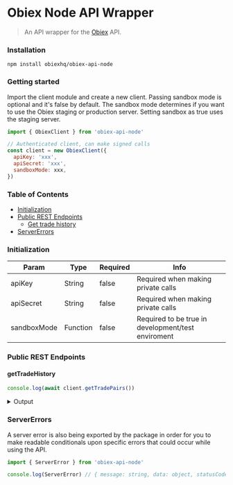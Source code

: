 # Obiex Node API Wrapper

> An API wrapper for the [Obiex](https://obiex.com) API.

### Installation

    npm install obiexhq/obiex-api-node

### Getting started

Import the client module and create a new client. Passing sandbox mode is optional and it's false by default. The sandbox mode determines if you want to use the Obiex staging or production server. Setting sandbox as true uses the staging server.

```js
import { ObiexClient } from 'obiex-api-node'

// Authenticated client, can make signed calls
const client = new ObiexClient({
  apiKey: 'xxx',
  apiSecret: 'xxx',
  sandboxMode: xxx,
})

```

### Table of Contents
- [Initialization](#Initialization)
- [Public REST Endpoints](#public-rest-endpoints)
  - [Get trade history](#getTradeHistory)
- [ServerErrors](#ServerErrors)

### Initialization

| Param       | Type     | Required | Info                                         |
| ----------- | -------- | -------- | -------------------------------------------- |
| apiKey      | String   | false    | Required when making private calls           |
| apiSecret   | String   | false    | Required when making private calls           |
| sandboxMode   | Function | false    | Required to be true in development/test enviroment        |

### Public REST Endpoints

#### getTradeHistory

```js
console.log(await client.getTradePairs())
```

<details>
<summary>Output</summary>

```js
{
    id: 'be3854e1-b675-4ace-877e-32caeb582dc5',
    isSellable: true;
    isBuyable: true;
    source: {
        id: 'de3854e1-b675-5ace-977e-32caeb582dc5',
        name: 'string';
        code: 'BTC';
        receivable: true;
        withdrawable: true;
        transferrable: boolean;
        minimumDeposit: 10;
        maximumDeposit: 10000;
        maximumDailyDepositLimit: 100;
        maximumDecimalPlaces: 8;
    },
    target: {
        id: 'ae3854e1-b675-4dee-977e-62caeb582dd2',
        name: 'string';
        code: 'NGNX';
        receivable: true;
        withdrawable: true;
        transferrable: boolean;
        minimumDeposit: 100;
        maximumDeposit: 100000;
        maximumDailyDepositLimit: 1000;
        maximumDecimalPlaces: 2;
    },;
}
```

</details>

### ServerErrors

A server error is also being exported by the package in order for you to make readable
conditionals upon specific errors that could occur while using the API.

```js
import { ServerError } from 'obiex-api-node'

console.log(ServerError) // { message: string, data: object, statusCode: number }
```
